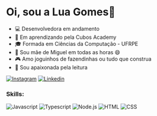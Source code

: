 # Oi, sou a Lua Gomes👋


- 💻 Desenvolvedora em andamento
- 🍎 Em aprendizando pela Cubos Academy
- 🎓 Formada em Ciências da Computação - UFRPE
- 👦 Sou mãe de Miguel em todas as horas 😄
- 🎮 Amo joguinhos de fazendinhas ou tudo que construa
- 📖 Sou apaixonada pela leitura


[![Instagram](https://img.shields.io/badge/Instagram-E4405F?style=flat&logo=instagram&logoColor=white)](https://www.instagram.com/luannagfj18/)
[![Linkedin](https://img.shields.io/badge/LinkedIn-0077B5?style=flat&logo=linkedin)](https://www.linkedin.com/in/luannagomesfj/)


### Skills:

![Javascript](https://img.shields.io/badge/Javascript-282C34?style=flat&logo=javascript)
![Typescript](https://img.shields.io/badge/Typescript-282C34?logo=typescript)
![Node.js](https://img.shields.io/badge/Node.js-282C34?logo=node.js)
![HTML](https://img.shields.io/badge/HTML-282C34?logo=html5)
![CSS](https://img.shields.io/badge/CSS-282C34?logo=css3&logoColor=1572B6)
